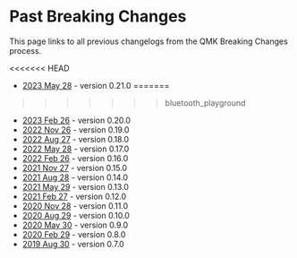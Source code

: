 # Past Breaking Changes

This page links to all previous changelogs from the QMK Breaking Changes process.

<<<<<<< HEAD
* [2023 May 28](ChangeLog/20230528.md) - version 0.21.0
=======
>>>>>>> bluetooth_playground
* [2023 Feb 26](ChangeLog/20230226.md) - version 0.20.0
* [2022 Nov 26](ChangeLog/20221126.md) - version 0.19.0
* [2022 Aug 27](ChangeLog/20220827.md) - version 0.18.0
* [2022 May 28](ChangeLog/20220528.md) - version 0.17.0
* [2022 Feb 26](ChangeLog/20220226.md) - version 0.16.0
* [2021 Nov 27](ChangeLog/20211127.md) - version 0.15.0
* [2021 Aug 28](ChangeLog/20210828.md) - version 0.14.0
* [2021 May 29](ChangeLog/20210529.md) - version 0.13.0
* [2021 Feb 27](ChangeLog/20210227.md) - version 0.12.0
* [2020 Nov 28](ChangeLog/20201128.md) - version 0.11.0
* [2020 Aug 29](ChangeLog/20200829.md) - version 0.10.0
* [2020 May 30](ChangeLog/20200530.md) - version 0.9.0
* [2020 Feb 29](ChangeLog/20200229.md) - version 0.8.0
* [2019 Aug 30](ChangeLog/20190830.md) - version 0.7.0

